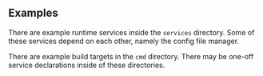 ## Examples

There are example runtime services inside the `services` directory. Some of 
these services depend on each other, namely the config file manager.

There are example build targets in the `cmd` directory. There may be one-off
service declarations inside of these directories.